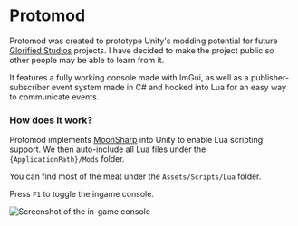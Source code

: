# Protomod
Protomod was created to prototype Unity's modding potential for future [Glorified Studios](https://glorifiedstudios.com) projects. I have decided to make the project public so other people may be able to learn from it.

It features a fully working console made with ImGui, as well as a publisher-subscriber event system made in C# and hooked into Lua for an easy way to communicate events.

### How does it work?
Protomod implements [MoonSharp](https://www.moonsharp.org) into Unity to enable Lua scripting support. We then auto-include all Lua files under the `{ApplicationPath}/Mods` folder.

You can find most of the meat under the `Assets/Scripts/Lua` folder.

Press `F1` to toggle the ingame console.

![Screenshot of the in-game console](https://i.imgur.com/YYHVN4r.png)
